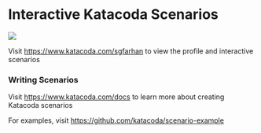 # Interactive Katacoda Scenarios

[![](http://shields.katacoda.com/katacoda/sgfarhan/count.svg)](https://www.katacoda.com/sgfarhan "Get your profile on Katacoda.com")

Visit https://www.katacoda.com/sgfarhan to view the profile and interactive scenarios

### Writing Scenarios
Visit https://www.katacoda.com/docs to learn more about creating Katacoda scenarios

For examples, visit https://github.com/katacoda/scenario-example
